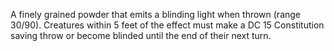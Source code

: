 A finely grained powder that emits a blinding light when thrown (range 30/90). Creatures within 5 feet of the effect must make a DC 15 Constitution saving throw or become blinded until the end of their next turn.